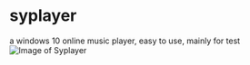 # syplayer
a windows 10 online music player, easy to use, mainly for test
![Image of Syplayer](http://randoms.me/media/img/QQ%E6%88%AA%E5%9B%BE20150607205735.png)
